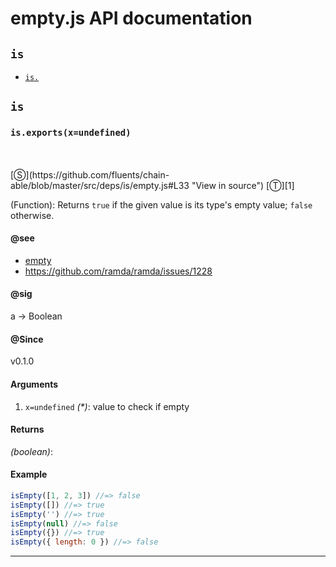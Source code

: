 # empty.js API documentation

<!-- div class="toc-container" -->

<!-- div -->

## `is`
* <a href="#is-prototype-"  data-meta="exports x undefined a Boolean"  data-call="exports x undefined"  data-category="Logic"  data-description="Function Returns true if the given value is its type s empty value false otherwise"  data-member="is"  data-see="href https github com fluents chain able blob master src deps dopemerge emptyTarget js label empty href https github com ramda ramda issues 1228 label https github com ramda ramda issues 1228"  data-all="meta exports x undefined n a Boolean call exports x undefined category Logic description Function Returns true if the given value is its type s empty value n false otherwise name member is see href https github com fluents chain able blob master src deps dopemerge emptyTarget js label empty href https github com ramda ramda issues 1228 label https github com ramda ramda issues 1228 notes todos klassProps" >`is.`</a>

<!-- /div -->

<!-- /div -->

<!-- div class="doc-container" -->

<!-- div -->

## `is`

<!-- div -->

<h3 id="is-prototype-" data-member="is" data-category="Logic" data-name="empty"><code>is.exports(x=undefined)</code></h3>
<br>
<br>
[&#x24C8;](https://github.com/fluents/chain-able/blob/master/src/deps/is/empty.js#L33 "View in source") [&#x24C9;][1]

(Function): Returns `true` if the given value is its type's empty value;
`false` otherwise.


#### @see 

* <a href="https://github.com/fluents/chain-able/blob/master/src/deps/dopemerge/emptyTarget.js" >empty</a>
* <a href="https://github.com/ramda/ramda/issues/1228" >https://github.com/ramda/ramda/issues/1228</a>

#### @sig 

a -> Boolean 

#### @Since
v0.1.0

#### Arguments
1. `x=undefined` *(&#42;)*: value to check if empty

#### Returns
*(boolean)*:

#### Example
```js
isEmpty([1, 2, 3]) //=> false
isEmpty([]) //=> true
isEmpty('') //=> true
isEmpty(null) //=> false
isEmpty({}) //=> true
isEmpty({ length: 0 }) //=> false

```
---

<!-- /div -->

<!-- /div -->

<!-- /div -->

 [1]: #is "Jump back to the TOC."
